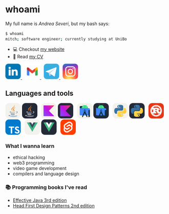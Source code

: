 # whoami
My full name is *Andrea Severi*, but my bash says:
```bash
$ whoami
mitch; software engineer; currently studying at UniBo
```
- 💻 Checkout [my website](https://seve-andre.github.io/)
- 📝 Read [my CV](https://github.com/seve-andre/resume/blob/main/severi-andrea-resume-en.pdf)
<div>
    <a href="https://www.linkedin.com/in/andrea-severi/">
        <img src="./icons/social/linkedin.svg" alt="Andrea's Linkedin profile" title="Linkedin" width="48" />
    </a>
&nbsp; <!--- hspace -->
    <a href="mailto:andrea.severi.dev@gmail.com">
        <img src="./icons/social/gmail.svg" alt="Write an email to Andrea" title="Gmail" width="48" />
    </a>
&nbsp; <!--- hspace -->
    <a href="https://t.me/seve_andre">
        <img src="./icons/social/telegram.svg" alt="Andrea's Telegram contact" title="Telegram" width="48" />
    </a>
&nbsp; <!--- hspace -->
    <a href="https://www.instagram.com/seve_andre/">
        <img src="./icons/social/instagram.svg" alt="Andrea's Instagram profile" title="Instagram" width="48" />
    </a>
</div>

## Languages and tools

<div float="left">
    <img src="./icons/skills/light/Java.svg#gh-dark-mode-only" alt="Java" title="Java" width="48" />
    <img src="./icons/skills/dark/Java.svg#gh-light-mode-only" alt="Java" title="Java" width="48" />
&nbsp; <!--- hspace -->
    <img src="./icons/skills/light/Kotlin.svg#gh-dark-mode-only" alt="Kotlin" title="Kotlin" width="48" />
    <img src="./icons/skills/dark/Kotlin.svg#gh-light-mode-only" alt="Kotlin" title="Kotlin" width="48" />
&nbsp; <!--- hspace -->
    <img src="./icons/skills/light/AndroidStudio.svg#gh-dark-mode-only" alt="Android Studio" title="Android Studio" width="48" />
    <img src="./icons/skills/dark/AndroidStudio.svg#gh-light-mode-only" alt="Android Studio" title="Android Studio" width="48" />
&nbsp; <!--- hspace -->
    <img src="./icons/skills/light/Python.svg#gh-dark-mode-only" alt="Python" title="Python" width="48" />
    <img src="./icons/skills/dark/Python.svg#gh-light-mode-only" alt="Python" title="Python" width="48" />
&nbsp; <!--- hspace -->
    <img src="./icons/skills/Rust.svg" alt="Rust" title="Rust" width="48" />
&nbsp; <!--- hspace -->
    <img src="./icons/skills/TypeScript.svg" alt="TypeScript" title="TypeScript" width="48" />
&nbsp; <!--- hspace -->
    <img src="./icons/skills/light/Vue.svg#gh-dark-mode-only" alt="VueJS" title="VueJS" width="48" />
    <img src="./icons/skills/dark/Vue.svg#gh-light-mode-only" alt="VueJS" title="VueJS" width="48" />
&nbsp; <!--- hspace -->
    <img src="./icons/skills/Svelte.svg" alt="Svelte" title="Svelte" width="48" />
</div>


### What I wanna learn
- ethical hacking
- web3 programming
- video game development
- compilers and language design

### :books: Programming books I've read
- [Effective Java 3rd edition](https://www.oreilly.com/library/view/effective-java/9780134686097/)
- [Head First Design Patterns 2nd edition](https://www.oreilly.com/library/view/head-first-design/9781492077992/)
